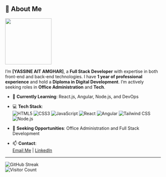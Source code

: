 ## 👋 About Me

<img src="https://avatars.githubusercontent.com/u/your-profile-pic" width="150"/>

I’m **[YASSINE AIT AMGHAR]**, a **Full Stack Developer** with expertise in both front-end and back-end technologies. I have **1 year of professional experience** and hold a **Diploma in Digital Development**. I’m actively seeking roles in **Office Administration** and **Tech**.

- 🌱 **Currently Learning**: React.js, Angular, Node.js, and DevOps
- 💻 **Tech Stack**:  
  ![HTML5](https://img.shields.io/badge/-HTML5-E34F26?logo=html5&logoColor=white) 
  ![CSS3](https://img.shields.io/badge/-CSS3-1572B6?logo=css3&logoColor=white) 
  ![JavaScript](https://img.shields.io/badge/-JavaScript-yellow?logo=javascript) 
  ![React](https://img.shields.io/badge/-React-61DAFB?logo=react&logoColor=white) 
  ![Angular](https://img.shields.io/badge/-Angular-DD0031?logo=angular&logoColor=white) 
  ![Tailwind CSS](https://img.shields.io/badge/-Tailwind%20CSS-38B2AC?logo=tailwind-css&logoColor=white) 
  ![Node.js](https://img.shields.io/badge/-Node.js-339933?logo=node.js&logoColor=white)
  
- 💼 **Seeking Opportunities**: Office Administration and Full Stack Development  
- 📫 **Contact**:  
  [Email Me](yassinaitamghar80@gmail.com) | [LinkedIn](https://linkedin.com/in/Yassineaitamghar)
  
---

![GitHub Streak](https://github-readme-streak-stats.herokuapp.com/?user=Yassineaitamghar&theme=light)  
![Visitor Count](https://komarev.com/ghpvc/?username=Yassineaitamghar)
